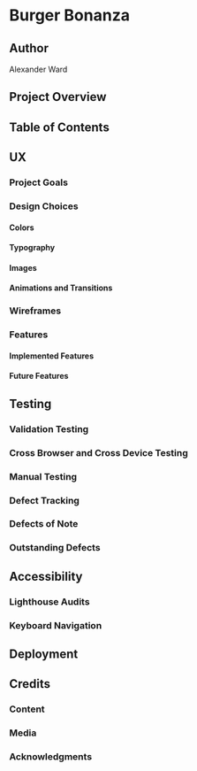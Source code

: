 # Burger Bonanza


## Author
Alexander Ward

## Project Overview


## Table of Contents


## UX

### Project Goals


### Design Choices

#### Colors


#### Typography


#### Images


#### Animations and Transitions


### Wireframes


### Features

#### Implemented Features


#### Future Features


## Testing

### Validation Testing


### Cross Browser and Cross Device Testing


### Manual Testing


### Defect Tracking


### Defects of Note


### Outstanding Defects


## Accessibility

### Lighthouse Audits


### Keyboard Navigation


## Deployment


## Credits

### Content


### Media


### Acknowledgments

